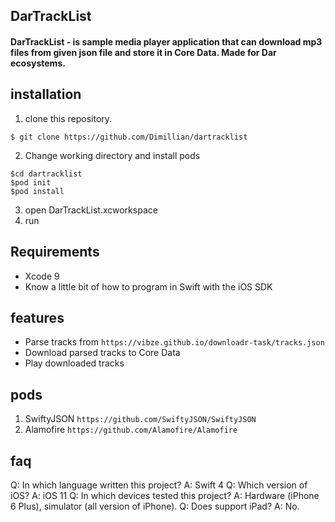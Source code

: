 ## DarTrackList

#### DarTrackList - is sample media player application that can download mp3 files from given json file and store it in Core Data. Made for Dar ecosystems.

## installation
1. clone this repository.
```shell
$ git clone https://github.com/Dimillian/dartracklist
```
2. Change working directory and install pods
```shell
$cd dartracklist
$pod init
$pod install
```
3. open DarTrackList.xcworkspace
4. run

## Requirements

- Xcode 9
- Know a little bit of how to program in Swift with the iOS SDK

## features
* Parse tracks from ``` https://vibze.github.io/downloadr-task/tracks.json ```
* Download parsed tracks to Core Data
* Play downloaded tracks

## pods
1. SwiftyJSON ``` https://github.com/SwiftyJSON/SwiftyJSON ```
2. Alamofire ``` https://github.com/Alamofire/Alamofire ```

## faq
Q: In which language written this project?
A: Swift 4
Q: Which version of iOS?
A: iOS 11
Q: In which devices tested this project?
A: Hardware (iPhone 6 Plus), simulator (all version of iPhone).
Q: Does support iPad?
A: No.
